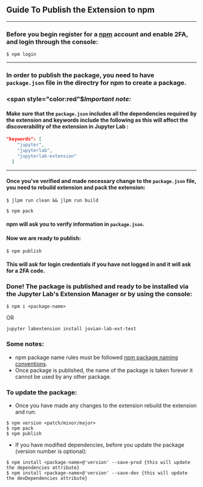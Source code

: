## Guide To Publish the Extension to npm
---

### Before you begin register for a [npm](https://www.npmjs.com/ "npm") account and enable 2FA, and login through the console:

```shell
$ npm login
```

---
### In order to publish the package, you need to have ``` package.json``` file in the directry for npm to create a package.

### <span style="color:red"$*Important note:* </span>

#### Make sure that the `package.json` includes all the dependencies required by the extension and keywords include the following as this will affect the discoverability of the extension in Jupyter Lab :

```json
"keywords": [
    "jupyter",
    "jupyterlab",
    "jupyterlab-extension"
  ]
```
---

#### Once you've verified and made necessary change to the ```package.json``` file, you need to rebuild extension and pack the extension:

```shell
$ jlpm run clean && jlpm run build

$ npm pack
```

#### npm will ask you to verify information in ```package.json```.

#### Now we are ready to publish:

```shell
$ npm publish
```
#### This will ask for login credentials if you have not logged in and it will ask for a 2FA code.

### Done! The package is published and ready to be installed via the Jupyter Lab's Extension Manager or by using the console:

```shell
$ npm i <package-name>
```
OR

```shell
jupyter labextension install jovian-lab-ext-test
```
### Some notes:

- npm package name rules must be followed [npm package naming conventions](https://docs.npmjs.com/files/package.json).
- Once package is published, the name of the package is taken forever it cannot be used by any other package.

### To update the package:
- Once you have made any changes to the extension rebuild the extension and run:

```shell
$ npm version <patch/minor/major>
$ npm pack
$ npm publish
```
- If you have modified dependencies, before you update the package (version number is optional):
```shell
$ npm install <package-name>@'version' --save-prod {this will update the dependencies attribute}
$ npm install <package-name>@'version' --save-dev {this will update the devDependencies attribute}
```